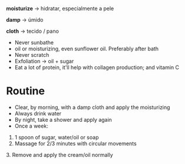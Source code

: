**moisturize** -> hidratar, especialmente a pele

**damp** -> úmido

**cloth** -> tecido / pano



* Never sunbathe
* oil or moisturizing, even sunflower oil. Preferably after bath
* Never scratch
* Exfoliation -> oil + sugar
* Eat a lot of protein, it'll help with collagen production; and vitamin C



# Routine

* Clear, by morning, with a damp cloth and apply the moisturizing
* Always drink water
* By night, take a shower and apply again
* Once a week:

1. 1 spoon of sugar, water/oil or soap
2. Massage for 2/3 minutes with circular movements

3\. Remove and apply the cream/oil normally

